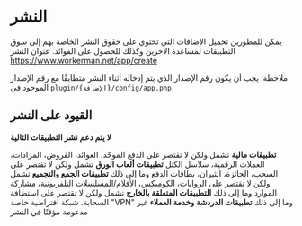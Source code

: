 # النشر

يمكن للمطورين تحميل الإضافات التي تحتوي على حقوق النشر الخاصة بهم إلى سوق التطبيقات لمساعدة الآخرين وكذلك للحصول على الفوائد.
عنوان النشر https://www.workerman.net/app/create

ملاحظة: يجب أن يكون رقم الإصدار الذي يتم إدخاله أثناء النشر متطابقًا مع رقم الإصدار الموجود في `plugin/{الإضافة}/config/app.php`

## القيود على النشر
**لا يتم دعم نشر التطبيقات التالية**

**تطبيقات مالية** تشمل ولكن لا تقتصر على الدفع الموحّد، العوائد، القروض، المزادات، العملات الرقمية، سلاسل الكتل
**تطبيقات ألعاب الورق** تشمل ولكن لا تقتصر على السحب، الجائزة، الثيران، بطاقات الدفع وما إلى ذلك
**تطبيقات الجمع والتجميع** تشمل ولكن لا تقتصر على الروايات، الكوميكس، الأفلام/المسلسلات التلفزيونية، مشاركة الموارد وما إلى ذلك
**التطبيقات المتعلقة بالخارج** تشمل ولكن لا تقتصر على استضافة السحابة، شبكة افتراضية خاصة "VPN" وما إلى ذلك
**تطبيقات الدردشة وخدمة العملاء** غير مدعومة مؤقتًا في النشر
